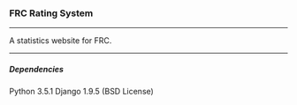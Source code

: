 ### FRC Rating System

---

A statistics website for FRC.

---

##### Dependencies

Python 3.5.1
Django 1.9.5 (BSD License)
